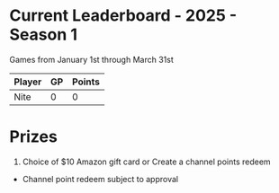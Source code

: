 #  Current Leaderboard - 2025 - Season 1

Games from January 1st through March 31st

|Player|GP|Points|
|------|------------|------|
|Nite|0|0|



# Prizes
1. Choice of $10 Amazon gift card or Create a channel points redeem



* Channel point redeem subject to approval

